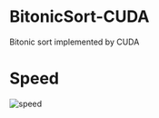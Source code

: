 # BitonicSort-CUDA
Bitonic sort implemented by CUDA

# Speed
![speed](https://user-images.githubusercontent.com/46698134/208712468-27e761e6-9041-4d93-8c65-3d8fcd24e22a.jpg)
